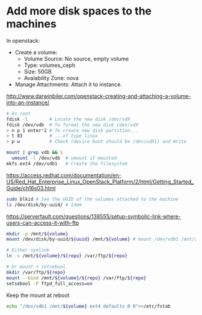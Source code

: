 # Add more disk spaces to the machines

In openstack:
- Create a volume:
  - Volume Source: No source, empty volume
  - Type: volumes_ceph
  - Size: 50GB
  - Avalability Zone: nova
- Manage Attachments: Attach it to instance.

http://www.darwinbiler.com/openstack-creating-and-attaching-a-volume-into-an-instance/
```bash
# As root
fdisk -l        # Locate the new disk /dev/vdX
fdisk /dev/vdb  # To format the new disk /dev/vdX
> n p 1 enter*2 # To create new disk partition...
> t 83          # ...of type linux
> p w           # Check (device boot should be /dev/vdX1) and Write
```

```bash
mount | grep vdb && \
  umount -l /dev/vdb  # umount if mounted
mkfs.ext4 /dev/vdb1   # Create the filesystem
```

https://access.redhat.com/documentation/en-US/Red_Hat_Enterprise_Linux_OpenStack_Platform/2/html/Getting_Started_Guide/ch16s03.html
```bash
sudo blkid # See the UUID of the volumes attached to the machine
ls /dev/disk/by-uuid/ # Idem
```

https://serverfault.com/questions/138555/setup-symbolic-link-where-users-can-access-it-with-ftp
```bash
mkdir -p /mnt/${volume}
mount /dev/disk/by-uuid/${uuid} /mnt/${volume} # mount /dev/vdb1 /mnt/${volume}

# Either symlink
ln -s /mnt/${volume}/${repo} /var/ftp/${repo}

# Or mount + setsebool
mkdir /var/ftp/${repo}
mount --bind /mnt/${volume}/${repo} /var/ftp/${repo}
setsebool -P ftpd_full_access=on
```

Keep the mount at reboot
```bash
echo "/dev/vdb1 /mnt/${volume} ext4 defaults 0 0">>/etc/fstab
```
